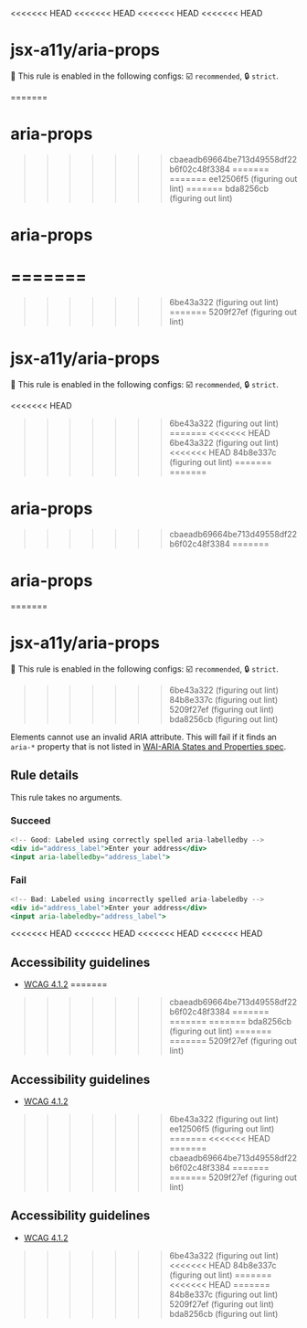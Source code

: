 <<<<<<< HEAD
<<<<<<< HEAD
<<<<<<< HEAD
<<<<<<< HEAD
# jsx-a11y/aria-props

💼 This rule is enabled in the following configs: ☑️ `recommended`, 🔒 `strict`.

<!-- end auto-generated rule header -->
=======
# aria-props
>>>>>>> cbaeadb69664be713d49558df22b6f02c48f3384
=======
=======
>>>>>>> ee12506f5 (figuring out lint)
=======
>>>>>>> bda8256cb (figuring out lint)
# aria-props
=======
=======
>>>>>>> 6be43a322 (figuring out lint)
=======
>>>>>>> 5209f27ef (figuring out lint)
# jsx-a11y/aria-props

💼 This rule is enabled in the following configs: ☑️ `recommended`, 🔒 `strict`.

<!-- end auto-generated rule header -->
<<<<<<< HEAD
>>>>>>> 6be43a322 (figuring out lint)
=======
<<<<<<< HEAD
>>>>>>> 6be43a322 (figuring out lint)
<<<<<<< HEAD
>>>>>>> 84b8e337c (figuring out lint)
=======
=======
# aria-props
>>>>>>> cbaeadb69664be713d49558df22b6f02c48f3384
=======
# aria-props
=======
# jsx-a11y/aria-props

💼 This rule is enabled in the following configs: ☑️ `recommended`, 🔒 `strict`.

<!-- end auto-generated rule header -->
>>>>>>> 6be43a322 (figuring out lint)
>>>>>>> 84b8e337c (figuring out lint)
>>>>>>> 5209f27ef (figuring out lint)
>>>>>>> bda8256cb (figuring out lint)

Elements cannot use an invalid ARIA attribute. This will fail if it finds an `aria-*` property that is not listed in [WAI-ARIA States and Properties spec](https://www.w3.org/WAI/PF/aria-1.1/states_and_properties).

## Rule details

This rule takes no arguments.

### Succeed
```jsx
<!-- Good: Labeled using correctly spelled aria-labelledby -->
<div id="address_label">Enter your address</div>
<input aria-labelledby="address_label">
```

### Fail

```jsx
<!-- Bad: Labeled using incorrectly spelled aria-labeledby -->
<div id="address_label">Enter your address</div>
<input aria-labeledby="address_label">
```
<<<<<<< HEAD
<<<<<<< HEAD
<<<<<<< HEAD
<<<<<<< HEAD

## Accessibility guidelines
- [WCAG 4.1.2](https://www.w3.org/WAI/WCAG21/Understanding/name-role-value)
=======
>>>>>>> cbaeadb69664be713d49558df22b6f02c48f3384
=======
=======
=======
>>>>>>> bda8256cb (figuring out lint)
=======
=======
>>>>>>> 5209f27ef (figuring out lint)

## Accessibility guidelines
- [WCAG 4.1.2](https://www.w3.org/WAI/WCAG21/Understanding/name-role-value)
>>>>>>> 6be43a322 (figuring out lint)
>>>>>>> ee12506f5 (figuring out lint)
=======
<<<<<<< HEAD
=======
>>>>>>> cbaeadb69664be713d49558df22b6f02c48f3384
=======
=======
>>>>>>> 5209f27ef (figuring out lint)

## Accessibility guidelines
- [WCAG 4.1.2](https://www.w3.org/WAI/WCAG21/Understanding/name-role-value)
>>>>>>> 6be43a322 (figuring out lint)
<<<<<<< HEAD
>>>>>>> 84b8e337c (figuring out lint)
=======
<<<<<<< HEAD
=======
>>>>>>> 84b8e337c (figuring out lint)
>>>>>>> 5209f27ef (figuring out lint)
>>>>>>> bda8256cb (figuring out lint)
